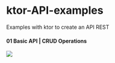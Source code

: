 # ktor-API-examples
Examples with ktor to create an API REST

#### 01 Basic API | CRUD Operations

![](https://github.com/vicboma1/ktor-API-examples/blob/master/00-assets/01-basic-api.png)
